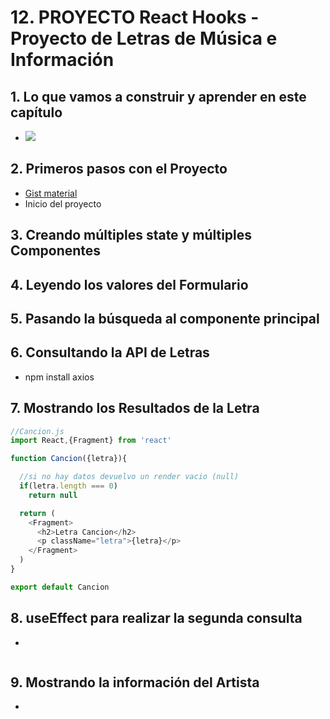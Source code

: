 # 12. PROYECTO React Hooks - Proyecto de Letras de Música e Información

## 1. Lo que vamos a construir y aprender en este capítulo
- ![](https://trello-attachments.s3.amazonaws.com/5b014dcaf4507eacfc1b4540/5d7fef6652faf333827e91c3/f6fb85df221d4cabbdf4b12814697b69/image.png)
## 2. Primeros pasos con el Proyecto
- [Gist material](https://gist.github.com/juanpablogdl/913aa9fb212bee2815291b5228cfbfef)
- Inicio del proyecto
## 3. Creando múltiples state y múltiples Componentes

## 4. Leyendo los valores del Formulario

## 5. Pasando la búsqueda al componente principal

## 6. Consultando la API de Letras
- npm install axios

## 7. Mostrando los Resultados de la Letra
```js
//Cancion.js
import React,{Fragment} from 'react'

function Cancion({letra}){

  //si no hay datos devuelvo un render vacio (null)
  if(letra.length === 0)
    return null

  return (
    <Fragment>
      <h2>Letra Cancion</h2>
      <p className="letra">{letra}</p>
    </Fragment>
  )
}

export default Cancion
```
## 8. useEffect para realizar la segunda consulta
- 
```js
```
## 9. Mostrando la información del Artista
- 
```js
```
